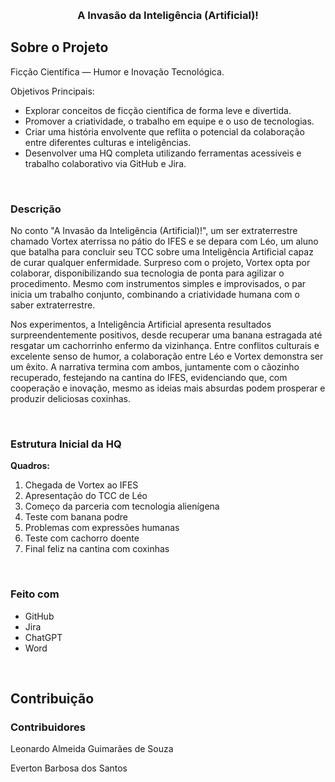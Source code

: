 <a id="readme-top"></a>

<br />

<div align="center">
  <h3 align="center">A Invasão da Inteligência (Artificial)!</h3>
</div>

  <!-- ABOUT THE PROJECT -->
## Sobre o Projeto

Ficção Científica — Humor e Inovação Tecnológica.

Objetivos Principais:

* Explorar conceitos de ficção científica de forma leve e divertida.
* Promover a criatividade, o trabalho em equipe e o uso de tecnologias.
* Criar uma história envolvente que reflita o potencial da colaboração entre diferentes culturas e inteligências.
* Desenvolver uma HQ completa utilizando ferramentas acessíveis e trabalho colaborativo via GitHub e Jira.

</br>

### Descrição

<p>No conto "A Invasão da Inteligência (Artificial)!", um ser extraterrestre chamado Vortex aterrissa no pátio do IFES e se depara com Léo, um aluno que batalha para concluir seu TCC sobre uma Inteligência Artificial capaz de curar qualquer enfermidade.  Surpreso com o projeto, Vortex opta por colaborar, disponibilizando sua tecnologia de ponta para agilizar o procedimento.  Mesmo com instrumentos simples e improvisados, o par inicia um trabalho conjunto, combinando a criatividade humana com o saber extraterrestre.</p>

<p>Nos experimentos, a Inteligência Artificial apresenta resultados surpreendentemente positivos, desde recuperar uma banana estragada até resgatar um cachorrinho enfermo da vizinhança.  Entre conflitos culturais e excelente senso de humor, a colaboração entre Léo e Vortex demonstra ser um êxito.  A narrativa termina com ambos, juntamente com o cãozinho recuperado, festejando na cantina do IFES, evidenciando que, com cooperação e inovação, mesmo as ideias mais absurdas podem prosperar e produzir deliciosas coxinhas.</p>

</br>

### Estrutura Inicial da HQ

**Quadros:**
1. Chegada de Vortex ao IFES
2. Apresentação do TCC de Léo
3. Começo da parceria com tecnologia alienígena
4. Teste com banana podre
5. Problemas com expressões humanas
6. Teste com cachorro doente
7. Final feliz na cantina com coxinhas

</br>

### Feito com

* GitHub
* Jira
* ChatGPT
* Word

<br />

<!-- CONTRIBUTING -->
## Contribuição

### Contribuidores

  <tr>
    <td align="center">
        <p>Leonardo Almeida Guimarães de Souza</p>
    </td>
  <tr>
    <td align="center">
        <p>Everton Barbosa dos Santos</p>
    </td>
    



